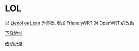 # LOL

以 [Lienol on Lean](https://github.com/Lienol/openwrt/tree/dev-lean-lede) 为基础, 增加 FriendlyWRT 对 OpenWRT 的改动

[下载地址](https://github.com/songchenwen/nanopi-r2s/releases/download/LOL-2020-04-15-2e348ea/LOL-2020-04-15-2e348ea-ROM.zip)

[改动记录](CHANGELOG.md)
